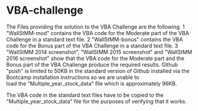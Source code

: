 # VBA-challenge

The Files providing the solution to the VBA Challenge are the following.
1   "WallStMM-mod"    contains the VBA code for the Moderate part of the VBA Challenge in a standard text file.
2   "WallStMM-bonus"  contains the VBA code for the Bonus part of the VBA Challenge  in a standard text file.
3   "WallStMM 2014 screenshot", "WallStMM 2015 screenshot" and "WallStMM 2016 screenshot" show that the VBA code for the Moderate part and
    the Bonus part of the VBA Challenge produce the required results.
Github "push" is limited to 50KB in the standard version of Github installed via the Bootcamp installation instructions so we are unable to  
load the "Multiple_year_stock_data" file which is approximately 96KB.

The VBA code in the standard text files have to be copied to the  "Multiple_year_stock_data" file for the purposes of verifying that it works.
